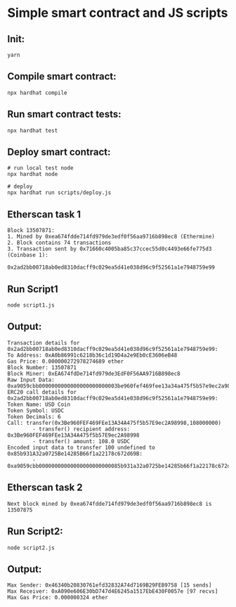 # Simple smart contract and JS scripts

## Init:
```shell
yarn
```

## Compile smart contract:
```shell
npx hardhat compile
```

## Run smart contract tests:
```shell
npx hardhat test
```

## Deploy smart contract:
```shell
# run local test node
npx hardhat node

# deploy
npx hardhat run scripts/deploy.js
```

## Etherscan task 1
```
Block 13507871:
1. Mined by 0xea674fdde714fd979de3edf0f56aa9716b898ec8 (Ethermine)
2. Block contains 74 transactions
3. Transaction sent by 0x71660c4005ba85c37ccec55d0c4493e66fe775d3 (Coinbase 1):
        0x2ad2bb00718ab0ed8310dacff9c029ea5d41e038d96c9f52561a1e7948759e99 
```

## Run Script1
```shell
node script1.js
```
## Output:
```
Transaction details for 0x2ad2bb00718ab0ed8310dacff9c029ea5d41e038d96c9f52561a1e7948759e99:
To Address: 0xA0b86991c6218b36c1d19D4a2e9Eb0cE3606eB48
Gas Price: 0.000000272978274689 ether
Block Number: 13507871
Block Miner: 0xEA674fdDe714fd979de3EdF0F56AA9716B898ec8
Raw Input Data: 0xa9059cbb0000000000000000000000003be960fef469fee13a34a475f5b57e9ec2a9899800000000000000000000000000000000000000000000000000000000066ff300
ERC20 call details for 0x2ad2bb00718ab0ed8310dacff9c029ea5d41e038d96c9f52561a1e7948759e99:
Token Name: USD Coin
Token Symbol: USDC
Token Decimals: 6
Call: transfer(0x3Be960FEF469FEe13A34A475f5b57E9ec2A98998,108000000)
        - transfer() recipient address: 0x3Be960FEF469FEe13A34A475f5b57E9ec2A98998
        - transfer() amount: 108.0 USDC
Encoded input data to transfer 100 undefined to 0x85b931A32a0725Be14285B66f1a22178c672d69B:
        - 0xa9059cbb00000000000000000000000085b931a32a0725be14285b66f1a22178c672d69b0000000000000000000000000000000000000000000000056bc75e2d63100000
```

## Etherscan task 2
```
Next block mined by 0xea674fdde714fd979de3edf0f56aa9716b898ec8 is 13507875
```

## Run Script2:
```shell
node script2.js
```
## Output:
```
Max Sender: 0x46340b20830761efd32832A74d7169B29FEB9758 [15 sends]
Max Receiver: 0xA090e606E30bD747d4E6245a1517EbE430F0057e [97 recvs]
Max Gas Price: 0.000000324 ether
```
